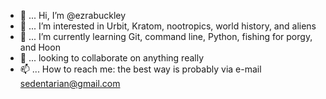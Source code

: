 - 👋 ... Hi, I’m @ezrabuckley
- 👀 ... I’m interested in Urbit, Kratom, nootropics, world history, and aliens
- 🌱 ... I’m currently learning Git, command line, Python, fishing for porgy, and Hoon
- 💞️ ... looking to collaborate on anything really
- 📫 ... How to reach me: the best way is probably via e-mail sedentarian@gmail.com
<!---
ezrabuckley/ezrabuckley is a ✨ special ✨ repository because its `README.md` (this file) appears on your GitHub profile.
You can click the Preview link to take a look at your changes.
--->
